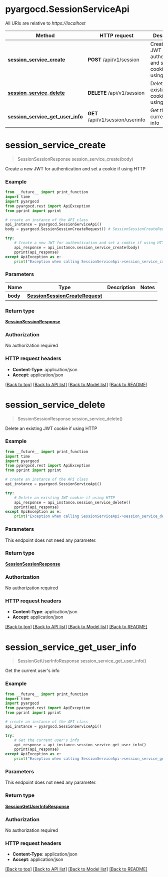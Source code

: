 # pyargocd.SessionServiceApi

All URIs are relative to *https://localhost*

Method | HTTP request | Description
------------- | ------------- | -------------
[**session_service_create**](SessionServiceApi.md#session_service_create) | **POST** /api/v1/session | Create a new JWT for authentication and set a cookie if using HTTP
[**session_service_delete**](SessionServiceApi.md#session_service_delete) | **DELETE** /api/v1/session | Delete an existing JWT cookie if using HTTP
[**session_service_get_user_info**](SessionServiceApi.md#session_service_get_user_info) | **GET** /api/v1/session/userinfo | Get the current user&#39;s info


# **session_service_create**
> SessionSessionResponse session_service_create(body)

Create a new JWT for authentication and set a cookie if using HTTP

### Example
```python
from __future__ import print_function
import time
import pyargocd
from pyargocd.rest import ApiException
from pprint import pprint

# create an instance of the API class
api_instance = pyargocd.SessionServiceApi()
body = pyargocd.SessionSessionCreateRequest() # SessionSessionCreateRequest | 

try:
    # Create a new JWT for authentication and set a cookie if using HTTP
    api_response = api_instance.session_service_create(body)
    pprint(api_response)
except ApiException as e:
    print("Exception when calling SessionServiceApi->session_service_create: %s\n" % e)
```

### Parameters

Name | Type | Description  | Notes
------------- | ------------- | ------------- | -------------
 **body** | [**SessionSessionCreateRequest**](SessionSessionCreateRequest.md)|  | 

### Return type

[**SessionSessionResponse**](SessionSessionResponse.md)

### Authorization

No authorization required

### HTTP request headers

 - **Content-Type**: application/json
 - **Accept**: application/json

[[Back to top]](#) [[Back to API list]](../README.md#documentation-for-api-endpoints) [[Back to Model list]](../README.md#documentation-for-models) [[Back to README]](../README.md)

# **session_service_delete**
> SessionSessionResponse session_service_delete()

Delete an existing JWT cookie if using HTTP

### Example
```python
from __future__ import print_function
import time
import pyargocd
from pyargocd.rest import ApiException
from pprint import pprint

# create an instance of the API class
api_instance = pyargocd.SessionServiceApi()

try:
    # Delete an existing JWT cookie if using HTTP
    api_response = api_instance.session_service_delete()
    pprint(api_response)
except ApiException as e:
    print("Exception when calling SessionServiceApi->session_service_delete: %s\n" % e)
```

### Parameters
This endpoint does not need any parameter.

### Return type

[**SessionSessionResponse**](SessionSessionResponse.md)

### Authorization

No authorization required

### HTTP request headers

 - **Content-Type**: application/json
 - **Accept**: application/json

[[Back to top]](#) [[Back to API list]](../README.md#documentation-for-api-endpoints) [[Back to Model list]](../README.md#documentation-for-models) [[Back to README]](../README.md)

# **session_service_get_user_info**
> SessionGetUserInfoResponse session_service_get_user_info()

Get the current user's info

### Example
```python
from __future__ import print_function
import time
import pyargocd
from pyargocd.rest import ApiException
from pprint import pprint

# create an instance of the API class
api_instance = pyargocd.SessionServiceApi()

try:
    # Get the current user's info
    api_response = api_instance.session_service_get_user_info()
    pprint(api_response)
except ApiException as e:
    print("Exception when calling SessionServiceApi->session_service_get_user_info: %s\n" % e)
```

### Parameters
This endpoint does not need any parameter.

### Return type

[**SessionGetUserInfoResponse**](SessionGetUserInfoResponse.md)

### Authorization

No authorization required

### HTTP request headers

 - **Content-Type**: application/json
 - **Accept**: application/json

[[Back to top]](#) [[Back to API list]](../README.md#documentation-for-api-endpoints) [[Back to Model list]](../README.md#documentation-for-models) [[Back to README]](../README.md)

